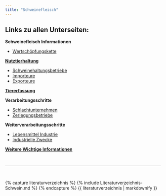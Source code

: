 ```yaml
---
title: "Schweinefleisch"
---
```


## Links zu allen Unterseiten:

**Schweinefleisch Informationen**

- [Wertschöpfungskette](Wertschoepfungskette-Informationen.html)

[**Nutztierhaltung**](Nutztierhaltung/Nutztierhaltung.html)

- [Schweinehaltungsbetriebe](Nutztierhaltung/Schweinehaltungsbetriebe.html)
- [Importeure](Nutztierhaltung/Importeure.html)
- [Exporteure](Nutztierhaltung/Exporteure.html)

[**Tiererfassung**](Tiererfassung/Tiererfassung.html)

**Verarbeitungsschritte**

- [Schlachtunternehmen](Verarbeitungsschritte/Schlachtunternehmen.html)
- [Zerlegungsbetriebe](Verarbeitungsschritte/Zerlegungsbetriebe.html)

**Weiterverarbeitungsschritte**

- [Lebensmittel Industrie](Weiterverarbeitungsschritte/Lebensmittel-Industrie.html)
- [Industrielle Zwecke](Weiterverarbeitungsschritte/Industrielle-Zwecke.html)
  
[**Weitere Wichtige Informationen**](Weitere-Wichtige-Informationen/Weitere-Wichtige-Informationen.html)




<br>

---

<br> 


{% capture literaturverzeichnis %} 
{% include Literaturverzeichnis-Schwein.md %} 
{% endcapture %} 
{{ literaturverzeichnis | markdownify }}




